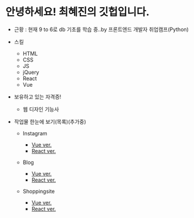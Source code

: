<div>
      <h1>안녕하세요! 최혜진의 깃헙입니다.</h1>
      <ul>
	<li>
		근황 : 현재 9 to 6로 db 기초를 학습 중..by 프론트엔드 개발자 취업캠프(Python)  
	</li>
        <li>
          <p>스킬</p>
          <ul>
            <li>HTML</li>
            <li>CSS</li>
            <li>JS</li>
            <li>jQuery</li>
            <li>React</li>
            <li>Vue</li>
          </ul>
        </li>
        <li>
          <p>보유하고 있는 자격증!</p>
          <ul>
            <li>웹 디자인 기능사</li>
          </ul>
        </li>
        <li>
           <p>작업물 한눈에 보기(목록)(추가중)</p>
            <ul>
               <li>  
                  <p>Instagram</p>
                  <ul>
                        <li><a href="https://github.com/jinach0i/Vuestagram.git">Vue ver.</a></li>
                        <li><a href="https://github.com/jinach0i/Reactagram.git">React ver.</a></li>
                  </ul>   
               </li>
                <li>
                  <p>Blog</p>
                  <ul>
                   <li><a href="https://github.com/jinach0i/Vuelog.git">Vue ver.</a></li>
                  <li><a href="https://github.com/jinach0i/ReactBlog.git">React ver.</a></li>
                  </ul>
                 </li>
		 <li>
                  <p>Shoppingsite</p>
                  <ul>
                   <li><a href="https://github.com/jinach0i/Vuedongsan.git">Vue ver.</a></li>
                  <li><a href="">React ver.</a></li>
                  </ul>
                 </li>
              </ul>
         </li>
	</ul>
    </div>
<!--
**jinach0i/jinach0i** is a ✨ _special_ ✨ repository because its `README.md` (this file) appears on your GitHub profile.

Here are some ideas to get you started:

- 🔭 I’m currently working on ...
- 🌱 I’m currently learning ...
- 👯 I’m looking to collaborate on ...
- 🤔 I’m looking for help with ...
- 💬 Ask me about ...
- 📫 How to reach me: ...
- 😄 Pronouns: ...
- ⚡ Fun fact: ...
-->
